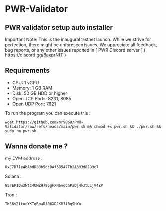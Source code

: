 # PWR-Validator
## PWR validator setup auto installer
Important Note: This is the inaugural testnet launch. While we strive for perfection, there might be unforeseen issues. We appreciate all feedback, bug reports, or any other issues reported in [ PWR Discord server ] ( https://discord.gg/6axprNfT )
## Requirements
* CPU: 1 vCPU
* Memory: 1 GB RAM
* Disk: 50 GB HDD or higher
* Open TCP Ports: 8231, 8085
* Open UDP Port: 7621

To run the program you can execute this :
```
wget https://github.com/mr9868/PWR-Validator/raw/refs/heads/main/pwr.sh && chmod +x pwr.sh && ./pwr.sh && sudo rm pwr.sh
```

## Wanna donate me ?
my EVM address :
```
0xE7D71e4bAbdD80b5dcDAf5B547Fb2A393d82D9c7
```
Solana :
``` 
G5rEP1Qw3NtC4UMZH795gFXN6vqChPaDj4k3tLLjV4ZP
```
Tron :
```
TKS6y2ftueYKTqRoaDfQ6XDCKM7fRq9HYu
```
